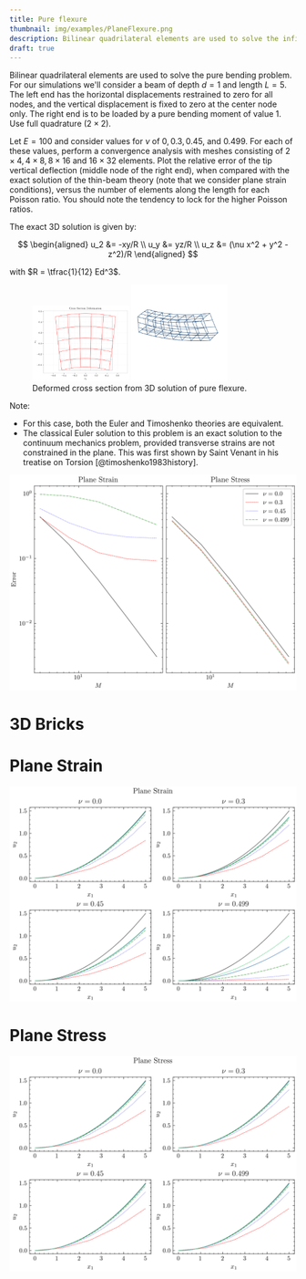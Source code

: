 ```yaml
---
title: Pure flexure
thumbnail: img/examples/PlaneFlexure.png
description: Bilinear quadrilateral elements are used to solve the infinitesimal pure bending problem. 
draft: true
---
```


Bilinear quadrilateral elements are used to solve the pure bending problem. 
For our simulations we'll consider a beam of depth $d=1$ and length $L=5$. 
The left end has the horizontal displacements restrained to zero for all nodes, and the vertical displacement is fixed to zero at the center node only. 
The right end is to be loaded by a pure bending moment of value 1. 
Use full quadrature $(2 \times 2)$.

Let $E=100$ and consider values for $\nu$ of $0,0.3,0.45$, and $0.499$. 
For each of these values, perform a convergence analysis with meshes consisting of $2 \times 4,4 \times 8,8 \times 16$ and $16 \times 32$ elements. 
Plot the relative error of the tip vertical deflection (middle node of the right end), when compared with the exact solution of the thin-beam theory (note that we  consider plane strain conditions), versus the number of elements along the length for each Poisson ratio. 
You should note the tendency to lock for the higher Poisson ratios.

The exact 3D solution is given by:

$$
\begin{aligned}
u_2 &= -xy/R \\ 
u_y &=  yz/R \\ 
u_z &=  (\nu x^2 + y^2 - z^2)/R
\end{aligned}
$$

with $R = \tfrac{1}{12} Ed^3$.

<figure>
<img src="img/cross.png" width="40%" >
<img src="img/beam.png" width="40%" >
<figcaption>Deformed cross section from 3D solution of pure flexure.</figcaption>
</figure>
  

Note:

- For this case, both the Euler and Timoshenko theories
  are equivalent.
- The classical Euler solution to this problem is an exact solution
  to the continuum mechanics problem, provided transverse strains are not
  constrained in the plane. This was first shown by Saint Venant
  in his treatise on Torsion [@timoshenko1983history].


![Convergence for plane strain and plane stress](img/beam-conv.png)

# 3D Bricks

# Plane Strain

![Displacement along length for sequential discretizations (plane strain).](img/beam-strain.png)



# Plane Stress

![Displacement along length for sequential discretizations (plane stress).](img/beam-stress.png)



